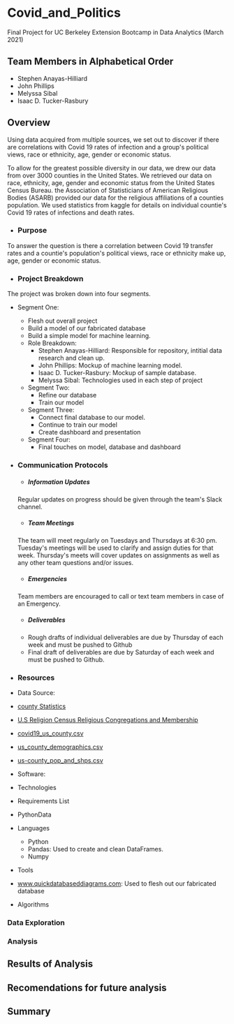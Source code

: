 # Covid_and_Politics
Final Project for UC Berkeley Extension Bootcamp in Data Analytics (March 2021)

## Team Members in Alphabetical Order
 - Stephen Anayas-Hilliard
 - John Phillips
 - Melyssa Sibal
 - Isaac D. Tucker-Rasbury

## Overview
Using data acquired from multiple sources, we set out to discover if there are correlations with Covid 19 rates of infection and a group's political views, race or ethnicity, age, gender or economic status.  

To allow for the greatest possible diversity in our data, we drew our data from over 3000 counties in the United States. We retrieved our data on race, ethnicity, age, gender and economic status from the United States Census Bureau.  the Association of Statisticians of American Religious Bodies (ASARB) provided our data for the religious affiliations of a counties population.  We used statistics from kaggle for details on individual countie's Covid 19 rates of infections and death rates. 

 - ### Purpose
To answer the question is there a correlation between Covid 19 transfer rates and a countie's population's political views, race or ethnicity make up, age, gender or economic status. 

 - ### Project Breakdown
 The project was broken down into four segments.
   - Segment One: 
     - Flesh out overall project
     - Build a model of our fabricated database
     - Build a simple model for machine learning.
     - Role Breakdown:
       - Stephen Anayas-Hilliard:  Responsible for repository, intitial data research and clean up.
       - John Phillips: Mockup of machine learning model.
       - Isaac D. Tucker-Rasbury: Mockup of sample database.
       - Melyssa Sibal: Technologies used in each step of project
     - Segment Two:
       - Refine our database
       - Train our model
     - Segment Three:
       - Connect final database to our model.
       - Continue to train our model
       - Create dashboard and presentation
     - Segment Four:
       - Final touches on model, database and dashboard
  
 - ### Communication Protocols
   - ##### Information Updates
   Regular updates on progress should be given through the team's Slack channel.
   - ##### Team Meetings
   The team will meet regularly on Tuesdays and Thursdays at 6:30 pm.  Tuesday's meetings will be used to clarify and assign duties for that week.  Thursday's meets will cover updates on assignments as well as any other team questions and/or issues.
   - ##### Emergencies
   Team members are encouraged to call or text team members in case of an Emergency.
   - ##### Deliverables
    - Rough drafts of individual deliverables are due by Thursday of each week and must be pushed to Github   
    - Final draft of deliverables are due by Saturday of each week and must be pushed to Github. 

- ### Resources
 - Data Source: 
  - [county Statistics](https://github.com/stephenanayashilliard/Covid_and_Politics/blob/main/Data/county_statistics.csv)
  - [U.S Religion Census Religious Congregations and Membership](https://github.com/stephenanayashilliard/Covid_and_Politics/blob/main/Data/U.S.%20Religion%20Census%20Religious%20Congregations%20and%20Membership%20Study%2C%202010%20(County%20File).csv)
  - [covid19_us_county.csv](https://github.com/stephenanayashilliard/Covid_and_Politics/blob/main/Data/covid19_us_county.csv)
  - [us_county_demographics.csv](https://github.com/stephenanayashilliard/Covid_and_Politics/blob/main/Data/us_county_demographics.csv)
  - [us-county_pop_and_shps.csv](https://github.com/stephenanayashilliard/Covid_and_Politics/blob/main/Data/us_county_pop_and_shps.csv)
- Software:
 - Technologies
 - Requirements List
  - PythonData 
 - Languages
    - Python
     -  Pandas: Used to create and clean DataFrames.
     -  Numpy 
 - Tools
  - www.quickdatabaseddiagrams.com:  Used to flesh out our fabricated database
 - Algorithms

### Data Exploration

### Analysis
 
## Results of Analysis

## Recomendations for future analysis

## Summary
